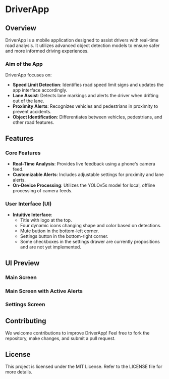 # DriverApp

## Overview
DriverApp is a mobile application designed to assist drivers with real-time road analysis. It utilizes advanced object detection models to ensure safer and more informed driving experiences.

### Aim of the App
DriverApp focuses on:
- **Speed Limit Detection**: Identifies road speed limit signs and updates the app interface accordingly.
- **Lane Assist**: Detects lane markings and alerts the driver when drifting out of the lane.
- **Proximity Alerts**: Recognizes vehicles and pedestrians in proximity to prevent accidents.
- **Object Identification**: Differentiates between vehicles, pedestrians, and other road features.

## Features

### Core Features
- **Real-Time Analysis**: Provides live feedback using a phone's camera feed.
- **Customizable Alerts**: Includes adjustable settings for proximity and lane alerts.
- **On-Device Processing**: Utilizes the YOLOv5s model for local, offline processing of camera feeds.

### User Interface (UI)
- **Intuitive Interface**:
  - Title with logo at the top.
  - Four dynamic icons changing shape and color based on detections.
  - Mute button in the bottom-left corner.
  - Settings button in the bottom-right corner.
  - Some checkboxes in the settings drawer are currently propositions and are not yet implemented.

## UI Preview

### Main Screen
### Main Screen with Active Alerts
### Settings Screen

## Contributing
We welcome contributions to improve DriverApp! Feel free to fork the repository, make changes, and submit a pull request.

## License
This project is licensed under the MIT License. Refer to the LICENSE file for more details.

